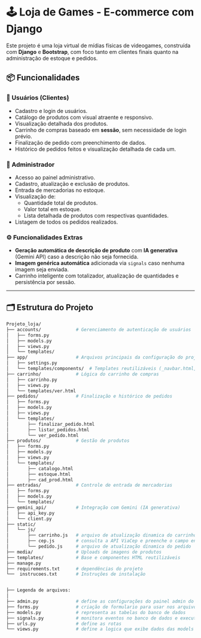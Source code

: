 # 🕹️ Loja de Games - E-commerce com Django

Este projeto é uma loja virtual de mídias físicas de videogames, construída com **Django** e **Bootstrap**, com foco tanto em clientes finais quanto na administração de estoque e pedidos.

## 📦 Funcionalidades

### 👤 Usuários (Clientes)
- Cadastro e login de usuários.
- Catálogo de produtos com visual atraente e responsivo.
- Visualização detalhada dos produtos.
- Carrinho de compras baseado em **sessão**, sem necessidade de login prévio.
- Finalização de pedido com preenchimento de dados.
- Histórico de pedidos feitos e visualização detalhada de cada um.

### 🔐 Administrador
- Acesso ao painel administrativo.
- Cadastro, atualização e exclusão de produtos.
- Entrada de mercadorias no estoque.
- Visualização de:
  - Quantidade total de produtos.
  - Valor total em estoque.
  - Lista detalhada de produtos com respectivas quantidades.
- Listagem de todos os pedidos realizados.

### ⚙️ Funcionalidades Extras
- **Geração automática de descrição de produto** com **IA generativa** (Gemini API) caso a descrição não seja fornecida.
- **Imagem genérica automática** adicionada via `signals` caso nenhuma imagem seja enviada.
- Carrinho inteligente com totalizador, atualização de quantidades e persistência por sessão.

---

## 🗂️ Estrutura do Projeto

```bash
Projeto_loja/
├── accounts/             # Gerenciamento de autenticação de usuários
│   ├── forms.py
│   ├── models.py
│   ├── views.py
│   └── templates/
├── app/                  # Arquivos principais da configuração do projeto Django
│   ├── settings.py
│   └── templates/components/  # Templates reutilizáveis (_navbar.html, _footer.html, etc.)
├── carrinho/             # Lógica do carrinho de compras
│   ├── carrinho.py
│   ├── views.py
│   └── templates/ver.html
├── pedidos/              # Finalização e histórico de pedidos
│   ├── forms.py
│   ├── models.py
│   ├── views.py
│   └── templates/
│       ├── finalizar_pedido.html
│       ├── listar_pedidos.html
│       └── ver_pedido.html
├── produtos/             # Gestão de produtos
│   ├── forms.py
│   ├── models.py
│   ├── views.py
│   └── templates/
│       ├── catalogo.html
│       ├── estoque.html
│       ├── cad_prod.html
├── entradas/             # Controle de entrada de mercadorias
│   ├── forms.py
│   ├── models.py
│   └── templates/
├── gemini_api/           # Integração com Gemini (IA generativa)
│   ├── api_key.py
│   └── client.py
├── static/
│   └── js/
│       ├── carrinho.js   # arquivo de atualização dinamica do carrinho
│       ├── cep.js        # consulta a API ViaCep e preenche o campo endereço
│       └── pedido.js     # arquivo de atualização dinamica do pedido
├── media/                # Uploads de imagens de produtos
├── templates/            # Base e componentes HTML reutilizáveis
├── manage.py
├── requirements.txt      # dependências do projeto
└──  instrucoes.txt       # Instruções de instalação


├── Legenda de arquivos:
│
├── admin.py              # define as configurações do painel admin do django
├── forms.py              # criação de formulario para usar nos arquivos html
├── models.py             # representa as tabelas do banco de dados
├── signals.py            # monitora eventos no banco de dados e executa ações automaticas pre-determinadas
├── urls.py               # define as rotas
└── views.py              # define a logica que exibe dados das models nos templates

```